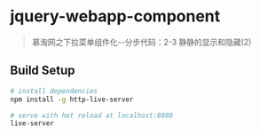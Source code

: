 # jquery-webapp-component

> 慕淘网之下拉菜单组件化--分步代码：2-3 静静的显示和隐藏(2)

## Build Setup

``` bash
# install dependencies
npm install -g http-live-server

# serve with hot reload at localhost:8080
live-server

```